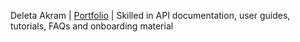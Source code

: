 Deleta Akram | [Portfolio](https://deardeleta.com) | Skilled in API documentation, user guides, tutorials, FAQs and onboarding material
